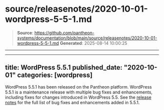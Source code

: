 # source/releasenotes/2020-10-01-wordpress-5-5-1.md

> **Source**: https://github.com/pantheon-systems/documentation/blob/main/source/releasenotes/2020-10-01-wordpress-5-5-1.md
> **Generated**: 2025-08-14 10:00:25

---

---
title: WordPress 5.5.1
published_date: "2020-10-01"
categories: [wordpress]
---
WordPress 5.5.1 has been released on the Pantheon platform. WordPress 5.5.1 is a maintenance release with multiple bug fixes and enhancements, including fixes for changes introduced in WordPress 5.5. See the [release notes](https://wordpress.org/news/2020/09/wordpress-5-5-1-maintenance-release/) for the full list of bug fixes and enhancements added in 5.5.1.
